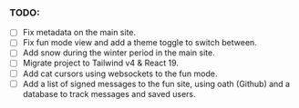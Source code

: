 ### TODO:

- [ ] Fix metadata on the main site.
- [ ] Fix fun mode view and add a theme toggle to switch between.
- [ ] Add snow during the winter period in the main site.
- [ ] Migrate project to Tailwind v4 & React 19.
- [ ] Add cat cursors using websockets to the fun mode.
- [ ] Add a list of signed messages to the fun site, using oath (Github) and a database to track messages and saved users.
